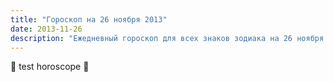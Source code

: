 ```yaml
---
title: "Гороскоп на 26 ноября 2013"
date: 2013-11-26
description: "Ежедневный гороскоп для всех знаков зодиака на 26 ноября 2013 года от Мадам Мистаро"
---
```


🌟 test horoscope 🌟